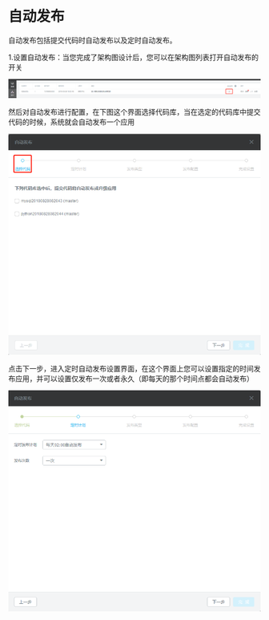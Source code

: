 # 自动发布

自动发布包括提交代码时自动发布以及定时自动发布。

1.设置自动发布：当您完成了架构图设计后，您可以在架构图列表打开自动发布的开关

![](/assets/import13.png)

然后对自动发布进行配置，在下图这个界面选择代码库，当在选定的代码库中提交代码的时候，系统就会自动发布一个应用

![](/assets/import14.png)

点击下一步，进入定时自动发布设置界面，在这个界面上您可以设置指定的时间发布应用，并可以设置仅发布一次或者永久（即每天的那个时间点都会自动发布）

![](/assets/import15.png)

















